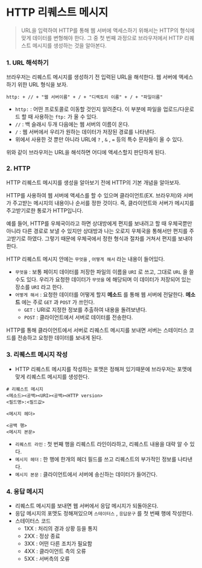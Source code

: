 # HTTP 리퀘스트 메시지

> URL을 입력하여 HTTP를 통해 웹 서버에 액세스하기 위해서는 HTTP의 형식에 맞게 데이터를 변형해야 한다. 그 중 첫 번째 과정으로 브라우저에서 HTTP 리퀘스트 메시지를 생성하는 것을 알아본다.



### 1. URL 해석하기

브라우저는 리퀘스트 메시지를 생성하기 전 입력된 URL을 해석한다. 웹 서버에 액세스하기 위한 URL 형식을 보자.

```shell
http: + // + "웹 서버이름" + / + "디렉토리 이름" + / + "파일이름"
```

- `http:` : 어떤 프로토콜로 이동할 것인지 알려준다. 이 부분에 파일을 업로드/다운로드 할 때 사용하는 `ftp:` 가 올 수 있다.
- `//` : 백 슬래시 두개 다음에는 웹 서버의 이름이 온다.
- `/` : 웹 서버에서 우리가 원하는 데이터가 저장된 경로를 나타낸다.
- 위에서 사용한 것 뿐만 아니라 URL에 `?` , `&` , `=` 등의 특수 문자들이 올 수 있다.

위와 같이 브라우저는 URL을 해석하면 어디에 액세스할지 판단하게 된다.



### 2. HTTP

HTTP 리퀘스트 메시지를 생성을 알아보기 전에 HTTP의 기본 개념을 알아보자.

HTTP를 사용하여 웹 서버에 액세스를 할 수 있으며 클라이언트(EX. 브라우저)와 서버가 주고받는 메시지의 내용이나 순서를 정한 것이다. 즉, 클라이언트와 서버가 메시지를 주고받기로한 통로가 HTTP입니다. 

예를 들어, HTTP를 우체국이라고 하면 상대방에게 편지를 보내려고 할 때 우체국뿐만 아니라 다른 경로로 보낼 수 있지만 상대방과 나는 오로지 우체국을 통해서만 편지를 주고받기로 하였다. 그렇기 때문에 우체국에서 정한 형식과 절차를 거쳐서 편지를 보내야한다.



HTTP 리퀘스트 메시지 안에는 `무엇을` , `어떻게 해서` 라는 내용이 들어있다.

- `무엇을` : 보통 페이지 데이터를 저장한 파일의 이름을 `URI` 로 쓰고, 그대로 `URL` 을 쓸 수도 있다. 우리가 요청한 데이터가 `무엇을` 에 해당되며 이 데이터가 저장되어 있는 장소를 `URI` 라고 한다.
- `어떻게 해서` : 요청한 데이터를 어떻게 할지 **메소드** 를 통해 웹 서버에 전달한다. **메소드** 에는 주로 `GET` 과 `POST` 가 쓰인다.
  - `GET` : URI로 지정한 정보를 추출하여 내용을 돌려보낸다.
  - `POST` : 클라이언트에서 서버로 데이터를 전송한다.

HTTP를 통해 클라이언트에서 서버로 리퀘스트 메시지를 보내면 서버는 스테이터스 코드를 전송하고 요청한 데이터를 보내게 된다.



### 3. 리퀘스트 메시지 작성

- HTTP 리퀘스트 메시지를 작성하는 포맷은 정해져 있기때문에 브라우저는 포맷에 맞게 리퀘스트 메시지를 생성한다.

```shell
# 리퀘스트 메시지
<메소드><공백><URI><공백><HTTP version>
<필드명>:<필드값>

<메시지 헤더>

<공백 행>
<메시지 본문>
```

- `리퀘스트 라인` : 첫 번째 행을 리퀘스트 라인이라하고, 리퀘스트 내용을 대략 알 수 있다.
- `메시지 헤더` : 한 행에 한개의 헤더 필드를 쓰고 리퀘스트의 부가적인 정보를 나타낸다.
- `메시지 본문` : 클라이언트에서 서버에 송신하는 데이터가 들어간다.



### 4. 응답 메시지

- 리퀘스트 메시지를 보내면 웹 서버에서 응답 메시지가 되돌아온다.
- 응답 메시지의 포맷도 정해져있으며 `스테이터스` , `응답문구` 를 첫 번째 행에 작성한다.
- 스테이터스 코드 
  - 1XX : 처리의 경과 상황 등을 통지
  - 2XX : 정상 종료
  - 3XX : 어떤 다른 조치가 필요함
  - 4XX : 클라이언트 측의 오류
  - 5XX : 서버측의 오류



